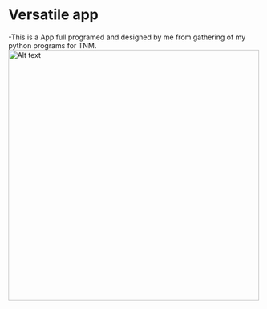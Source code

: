 # Versatile app

-This is a App full programed and designed by me from gathering of my python programs for TNM.
<img
  src="https://github.com/Sajjad-RK/appVersatile/blob/master/pic/versatile%20(3).png"
  alt="Alt text"
  title="Optional title"
  style="display: inline-block; margin: 0 auto; "
  width="500" height="500">
